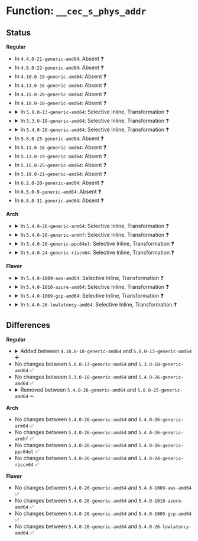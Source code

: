 # Function: <code>__cec_s_phys_addr</code>

## Status
<b>Regular</b>
<ul>
<li>
In <code>4.4.0-21-generic-amd64</code>: Absent ❓
</li>
<li>
In <code>4.8.0-22-generic-amd64</code>: Absent ❓
</li>
<li>
In <code>4.10.0-19-generic-amd64</code>: Absent ❓
</li>
<li>
In <code>4.13.0-16-generic-amd64</code>: Absent ❓
</li>
<li>
In <code>4.15.0-20-generic-amd64</code>: Absent ❓
</li>
<li>
In <code>4.18.0-10-generic-amd64</code>: Absent ❓
</li>
<li>
<details>
<summary>In <code>5.0.0-13-generic-amd64</code>: Selective Inline, Transformation ❓</summary>

```c
void __cec_s_phys_addr(struct cec_adapter * adap, u16 phys_addr, bool block)
```

```json
{
  "name": "__cec_s_phys_addr",
  "collision_type": "Unique Global",
  "inline_type": "Selective",
  "funcs": [
    {
      "addr": 18446744071587263296,
      "name": "__cec_s_phys_addr",
      "external": true,
      "loc": "drivers/media/cec/cec-adap.c:1493",
      "file": "drivers/media/cec/cec-adap.c",
      "inline": "not declared, inlined",
      "caller_inline": [],
      "caller_func": [
        "drivers/media/cec/cec-adap.c:cec_s_phys_addr_from_edid",
        "drivers/media/cec/cec-api.c:cec_ioctl"
      ]
    }
  ],
  "symbols": [
    {
      "addr": 18446744071587263254,
      "name": "__cec_s_phys_addr.cold.17",
      "section": ".text",
      "bind": "STB_LOCAL",
      "size": 119
    },
    {
      "addr": 18446744071587259360,
      "name": "__cec_s_phys_addr",
      "section": ".text",
      "bind": "STB_GLOBAL",
      "size": 615
    }
  ]
}
```
</details>
</li>
<li>
<details>
<summary>In <code>5.3.0-18-generic-amd64</code>: Selective Inline, Transformation ❓</summary>

```c
void __cec_s_phys_addr(struct cec_adapter * adap, u16 phys_addr, bool block)
```

```json
{
  "name": "__cec_s_phys_addr",
  "collision_type": "Unique Global",
  "inline_type": "Selective",
  "funcs": [
    {
      "addr": 18446744071587521399,
      "name": "__cec_s_phys_addr",
      "external": true,
      "loc": "drivers/media/cec/cec-adap.c:1538",
      "file": "drivers/media/cec/cec-adap.c",
      "inline": "not declared, inlined",
      "caller_inline": [],
      "caller_func": [
        "drivers/media/cec/cec-api.c:cec_ioctl"
      ]
    }
  ],
  "symbols": [
    {
      "addr": 18446744071587520768,
      "name": "__cec_s_phys_addr.part.0",
      "section": ".text",
      "bind": "STB_LOCAL",
      "size": 582
    },
    {
      "addr": 18446744071587531001,
      "name": "__cec_s_phys_addr.part.0.cold",
      "section": ".text",
      "bind": "STB_LOCAL",
      "size": 117
    },
    {
      "addr": 18446744071587528544,
      "name": "__cec_s_phys_addr",
      "section": ".text",
      "bind": "STB_GLOBAL",
      "size": 47
    }
  ]
}
```
</details>
</li>
<li>
<details>
<summary>In <code>5.4.0-26-generic-amd64</code>: Selective Inline, Transformation ❓</summary>

```c
void __cec_s_phys_addr(struct cec_adapter * adap, u16 phys_addr, bool block)
```

```json
{
  "name": "__cec_s_phys_addr",
  "collision_type": "Unique Global",
  "inline_type": "Selective",
  "funcs": [
    {
      "addr": 18446744071587724471,
      "name": "__cec_s_phys_addr",
      "external": true,
      "loc": "drivers/media/cec/cec-adap.c:1552",
      "file": "drivers/media/cec/cec-adap.c",
      "inline": "not declared, inlined",
      "caller_inline": [],
      "caller_func": [
        "drivers/media/cec/cec-api.c:cec_ioctl"
      ]
    }
  ],
  "symbols": [
    {
      "addr": 18446744071587723840,
      "name": "__cec_s_phys_addr.part.0",
      "section": ".text",
      "bind": "STB_LOCAL",
      "size": 585
    },
    {
      "addr": 18446744071587733829,
      "name": "__cec_s_phys_addr.part.0.cold",
      "section": ".text",
      "bind": "STB_LOCAL",
      "size": 60
    },
    {
      "addr": 18446744071587731488,
      "name": "__cec_s_phys_addr",
      "section": ".text",
      "bind": "STB_GLOBAL",
      "size": 47
    }
  ]
}
```
</details>
</li>
<li>
In <code>5.8.0-25-generic-amd64</code>: Absent ❓
</li>
<li>
In <code>5.11.0-16-generic-amd64</code>: Absent ❓
</li>
<li>
In <code>5.13.0-19-generic-amd64</code>: Absent ❓
</li>
<li>
In <code>5.15.0-25-generic-amd64</code>: Absent ❓
</li>
<li>
In <code>5.19.0-21-generic-amd64</code>: Absent ❓
</li>
<li>
In <code>6.2.0-20-generic-amd64</code>: Absent ❓
</li>
<li>
In <code>6.5.0-9-generic-amd64</code>: Absent ❓
</li>
<li>
In <code>6.8.0-31-generic-amd64</code>: Absent ❓
</li>
</ul>
<b>Arch</b>
<ul>
<li>
<details>
<summary>In <code>5.4.0-26-generic-arm64</code>: Selective Inline, Transformation ❓</summary>

```c
void __cec_s_phys_addr(struct cec_adapter * adap, u16 phys_addr, bool block)
```

```json
{
  "name": "__cec_s_phys_addr",
  "collision_type": "Unique Global",
  "inline_type": "Selective",
  "funcs": [
    {
      "addr": 18446603336500901112,
      "name": "__cec_s_phys_addr",
      "external": true,
      "loc": "drivers/media/cec/cec-adap.c:1552",
      "file": "drivers/media/cec/cec-adap.c",
      "inline": "not declared, inlined",
      "caller_inline": [],
      "caller_func": [
        "drivers/media/cec/cec-api.c:cec_ioctl"
      ]
    }
  ],
  "symbols": [
    {
      "addr": 18446603336500901112,
      "name": "__cec_s_phys_addr.part.0",
      "section": ".text",
      "bind": "STB_LOCAL",
      "size": 556
    },
    {
      "addr": 18446603336500909080,
      "name": "__cec_s_phys_addr",
      "section": ".text",
      "bind": "STB_GLOBAL",
      "size": 100
    }
  ]
}
```
</details>
</li>
<li>
<details>
<summary>In <code>5.4.0-26-generic-armhf</code>: Selective Inline, Transformation ❓</summary>

```c
void __cec_s_phys_addr(struct cec_adapter * adap, u16 phys_addr, bool block)
```

```json
{
  "name": "__cec_s_phys_addr",
  "collision_type": "Unique Global",
  "inline_type": "Selective",
  "funcs": [
    {
      "addr": 3233419688,
      "name": "__cec_s_phys_addr",
      "external": true,
      "loc": "drivers/media/cec/cec-adap.c:1552",
      "file": "drivers/media/cec/cec-adap.c",
      "inline": "not declared, inlined",
      "caller_inline": [],
      "caller_func": [
        "drivers/media/cec/cec-api.c:cec_ioctl"
      ]
    }
  ],
  "symbols": [
    {
      "addr": 3233419688,
      "name": "__cec_s_phys_addr.part.0",
      "section": ".text",
      "bind": "STB_LOCAL",
      "size": 676
    },
    {
      "addr": 3233427960,
      "name": "__cec_s_phys_addr",
      "section": ".text",
      "bind": "STB_GLOBAL",
      "size": 68
    }
  ]
}
```
</details>
</li>
<li>
<details>
<summary>In <code>5.4.0-26-generic-ppc64el</code>: Selective Inline, Transformation ❓</summary>

```c
void __cec_s_phys_addr(struct cec_adapter * adap, u16 phys_addr, bool block)
```

```json
{
  "name": "__cec_s_phys_addr",
  "collision_type": "Unique Global",
  "inline_type": "Selective",
  "funcs": [
    {
      "addr": 13835058055294357360,
      "name": "__cec_s_phys_addr",
      "external": true,
      "loc": "drivers/media/cec/cec-adap.c:1552",
      "file": "drivers/media/cec/cec-adap.c",
      "inline": "not declared, inlined",
      "caller_inline": [],
      "caller_func": [
        "drivers/media/cec/cec-api.c:cec_ioctl"
      ]
    }
  ],
  "symbols": [
    {
      "addr": 13835058055294357360,
      "name": "__cec_s_phys_addr.part.0",
      "section": ".text",
      "bind": "STB_LOCAL",
      "size": 812
    },
    {
      "addr": 13835058055294368000,
      "name": "__cec_s_phys_addr",
      "section": ".text",
      "bind": "STB_GLOBAL",
      "size": 56
    }
  ]
}
```
</details>
</li>
<li>
<details>
<summary>In <code>5.4.0-24-generic-riscv64</code>: Selective Inline, Transformation ❓</summary>

```c
void __cec_s_phys_addr(struct cec_adapter * adap, u16 phys_addr, bool block)
```

```json
{
  "name": "__cec_s_phys_addr",
  "collision_type": "Unique Global",
  "inline_type": "Selective",
  "funcs": [
    {
      "addr": 18446743936277679680,
      "name": "__cec_s_phys_addr",
      "external": true,
      "loc": "drivers/media/cec/cec-adap.c:1552",
      "file": "drivers/media/cec/cec-adap.c",
      "inline": "not declared, inlined",
      "caller_inline": [],
      "caller_func": [
        "drivers/media/cec/cec-api.c:cec_ioctl"
      ]
    }
  ],
  "symbols": [
    {
      "addr": 18446743936277679680,
      "name": "__cec_s_phys_addr.part.0",
      "section": ".text",
      "bind": "STB_LOCAL",
      "size": 440
    },
    {
      "addr": 18446743936277686542,
      "name": "__cec_s_phys_addr",
      "section": ".text",
      "bind": "STB_GLOBAL",
      "size": 84
    }
  ]
}
```
</details>
</li>
</ul>
<b>Flavor</b>
<ul>
<li>
<details>
<summary>In <code>5.4.0-1009-aws-amd64</code>: Selective Inline, Transformation ❓</summary>

```c
void __cec_s_phys_addr(struct cec_adapter * adap, u16 phys_addr, bool block)
```

```json
{
  "name": "__cec_s_phys_addr",
  "collision_type": "Unique Global",
  "inline_type": "Selective",
  "funcs": [
    {
      "addr": 18446744071587365415,
      "name": "__cec_s_phys_addr",
      "external": true,
      "loc": "drivers/media/cec/cec-adap.c:1552",
      "file": "drivers/media/cec/cec-adap.c",
      "inline": "not declared, inlined",
      "caller_inline": [],
      "caller_func": [
        "drivers/media/cec/cec-api.c:cec_ioctl"
      ]
    }
  ],
  "symbols": [
    {
      "addr": 18446744071587364784,
      "name": "__cec_s_phys_addr.part.0",
      "section": ".text",
      "bind": "STB_LOCAL",
      "size": 585
    },
    {
      "addr": 18446744071587374773,
      "name": "__cec_s_phys_addr.part.0.cold",
      "section": ".text",
      "bind": "STB_LOCAL",
      "size": 60
    },
    {
      "addr": 18446744071587372432,
      "name": "__cec_s_phys_addr",
      "section": ".text",
      "bind": "STB_GLOBAL",
      "size": 47
    }
  ]
}
```
</details>
</li>
<li>
<details>
<summary>In <code>5.4.0-1010-azure-amd64</code>: Selective Inline, Transformation ❓</summary>

```c
void __cec_s_phys_addr(struct cec_adapter * adap, u16 phys_addr, bool block)
```

```json
{
  "name": "__cec_s_phys_addr",
  "collision_type": "Unique Global",
  "inline_type": "Selective",
  "funcs": [
    {
      "addr": 18446744071587133639,
      "name": "__cec_s_phys_addr",
      "external": true,
      "loc": "drivers/media/cec/cec-adap.c:1552",
      "file": "drivers/media/cec/cec-adap.c",
      "inline": "not declared, inlined",
      "caller_inline": [],
      "caller_func": [
        "drivers/media/cec/cec-api.c:cec_ioctl"
      ]
    }
  ],
  "symbols": [
    {
      "addr": 18446744071587133008,
      "name": "__cec_s_phys_addr.part.0",
      "section": ".text",
      "bind": "STB_LOCAL",
      "size": 585
    },
    {
      "addr": 18446744071587142997,
      "name": "__cec_s_phys_addr.part.0.cold",
      "section": ".text",
      "bind": "STB_LOCAL",
      "size": 60
    },
    {
      "addr": 18446744071587140656,
      "name": "__cec_s_phys_addr",
      "section": ".text",
      "bind": "STB_GLOBAL",
      "size": 47
    }
  ]
}
```
</details>
</li>
<li>
<details>
<summary>In <code>5.4.0-1009-gcp-amd64</code>: Selective Inline, Transformation ❓</summary>

```c
void __cec_s_phys_addr(struct cec_adapter * adap, u16 phys_addr, bool block)
```

```json
{
  "name": "__cec_s_phys_addr",
  "collision_type": "Unique Global",
  "inline_type": "Selective",
  "funcs": [
    {
      "addr": 18446744071587680615,
      "name": "__cec_s_phys_addr",
      "external": true,
      "loc": "drivers/media/cec/cec-adap.c:1552",
      "file": "drivers/media/cec/cec-adap.c",
      "inline": "not declared, inlined",
      "caller_inline": [],
      "caller_func": [
        "drivers/media/cec/cec-api.c:cec_ioctl"
      ]
    }
  ],
  "symbols": [
    {
      "addr": 18446744071587679984,
      "name": "__cec_s_phys_addr.part.0",
      "section": ".text",
      "bind": "STB_LOCAL",
      "size": 585
    },
    {
      "addr": 18446744071587689973,
      "name": "__cec_s_phys_addr.part.0.cold",
      "section": ".text",
      "bind": "STB_LOCAL",
      "size": 60
    },
    {
      "addr": 18446744071587687632,
      "name": "__cec_s_phys_addr",
      "section": ".text",
      "bind": "STB_GLOBAL",
      "size": 47
    }
  ]
}
```
</details>
</li>
<li>
<details>
<summary>In <code>5.4.0-26-lowlatency-amd64</code>: Selective Inline, Transformation ❓</summary>

```c
void __cec_s_phys_addr(struct cec_adapter * adap, u16 phys_addr, bool block)
```

```json
{
  "name": "__cec_s_phys_addr",
  "collision_type": "Unique Global",
  "inline_type": "Selective",
  "funcs": [
    {
      "addr": 18446744071587786999,
      "name": "__cec_s_phys_addr",
      "external": true,
      "loc": "drivers/media/cec/cec-adap.c:1552",
      "file": "drivers/media/cec/cec-adap.c",
      "inline": "not declared, inlined",
      "caller_inline": [],
      "caller_func": [
        "drivers/media/cec/cec-api.c:cec_ioctl"
      ]
    }
  ],
  "symbols": [
    {
      "addr": 18446744071587786368,
      "name": "__cec_s_phys_addr.part.0",
      "section": ".text",
      "bind": "STB_LOCAL",
      "size": 585
    },
    {
      "addr": 18446744071587796341,
      "name": "__cec_s_phys_addr.part.0.cold",
      "section": ".text",
      "bind": "STB_LOCAL",
      "size": 60
    },
    {
      "addr": 18446744071587794000,
      "name": "__cec_s_phys_addr",
      "section": ".text",
      "bind": "STB_GLOBAL",
      "size": 47
    }
  ]
}
```
</details>
</li>
</ul>

## Differences
<b>Regular</b>
<ul>
<li>
<details>
<summary>Added between <code>4.18.0-10-generic-amd64</code> and <code>5.0.0-13-generic-amd64</code> ➕</summary>

```c
void __cec_s_phys_addr(struct cec_adapter * adap, u16 phys_addr, bool block)
```
</details>
</li>
<li>
No changes between <code>5.0.0-13-generic-amd64</code> and <code>5.3.0-18-generic-amd64</code> ✅
</li>
<li>
No changes between <code>5.3.0-18-generic-amd64</code> and <code>5.4.0-26-generic-amd64</code> ✅
</li>
<li>
<details>
<summary>Removed between <code>5.4.0-26-generic-amd64</code> and <code>5.8.0-25-generic-amd64</code> ➖</summary>

```c
void __cec_s_phys_addr(struct cec_adapter * adap, u16 phys_addr, bool block)
```
</details>
</li>
</ul>
<b>Arch</b>
<ul>
<li>
No changes between <code>5.4.0-26-generic-amd64</code> and <code>5.4.0-26-generic-arm64</code> ✅
</li>
<li>
No changes between <code>5.4.0-26-generic-amd64</code> and <code>5.4.0-26-generic-armhf</code> ✅
</li>
<li>
No changes between <code>5.4.0-26-generic-amd64</code> and <code>5.4.0-26-generic-ppc64el</code> ✅
</li>
<li>
No changes between <code>5.4.0-26-generic-amd64</code> and <code>5.4.0-24-generic-riscv64</code> ✅
</li>
</ul>
<b>Flavor</b>
<ul>
<li>
No changes between <code>5.4.0-26-generic-amd64</code> and <code>5.4.0-1009-aws-amd64</code> ✅
</li>
<li>
No changes between <code>5.4.0-26-generic-amd64</code> and <code>5.4.0-1010-azure-amd64</code> ✅
</li>
<li>
No changes between <code>5.4.0-26-generic-amd64</code> and <code>5.4.0-1009-gcp-amd64</code> ✅
</li>
<li>
No changes between <code>5.4.0-26-generic-amd64</code> and <code>5.4.0-26-lowlatency-amd64</code> ✅
</li>
</ul>
